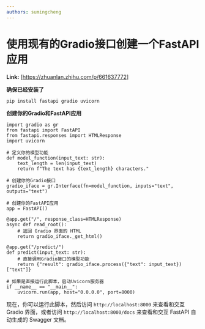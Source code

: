 ```yaml
---
authors: sumingcheng
---
```

# 使用现有的Gradio接口创建一个FastAPI应用



 **Link:** [https://zhuanlan.zhihu.com/p/661637772]



**确保已经安装了**

```
pip install fastapi gradio uvicorn
```

**创建你的Gradio和FastAPI应用**

```
import gradio as gr
from fastapi import FastAPI
from fastapi.responses import HTMLResponse
import uvicorn

# 定义你的模型功能
def model_function(input_text: str):
    text_length = len(input_text)
    return f"The text has {text_length} characters."

# 创建你的Gradio接口
gradio_iface = gr.Interface(fn=model_function, inputs="text", outputs="text")

# 创建你的FastAPI应用
app = FastAPI()

@app.get("/", response_class=HTMLResponse)
async def read_root():
    # 返回 Gradio 界面的 HTML
    return gradio_iface._get_html()

@app.get("/predict/")
def predict(input_text: str):
    # 直接调用Gradio接口的模型功能
    return {"result": gradio_iface.process({"text": input_text})["text"]}

# 如果是直接运行此脚本，启动Uvicorn服务器
if __name__ == "__main__":
    uvicorn.run(app, host="0.0.0.0", port=8000)
```

现在，你可以运行此脚本，然后访问 `http://localhost:8000` 来查看和交互 Gradio 界面，或者访问 `http://localhost:8000/docs` 来查看和交互 FastAPI 自动生成的 Swagger 文档。  
  
  


